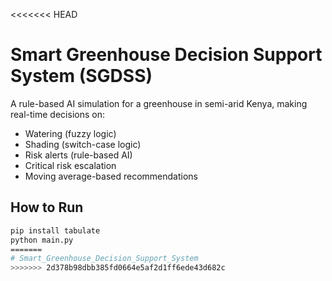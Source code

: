 <<<<<<< HEAD
# Smart Greenhouse Decision Support System (SGDSS)

A rule-based AI simulation for a greenhouse in semi-arid Kenya, making real-time decisions on:
- Watering (fuzzy logic)
- Shading (switch-case logic)
- Risk alerts (rule-based AI)
- Critical risk escalation
- Moving average-based recommendations

## How to Run
```bash
pip install tabulate
python main.py
=======
# Smart_Greenhouse_Decision_Support_System
>>>>>>> 2d378b98dbb385fd0664e5af2d1ff6ede43d682c
